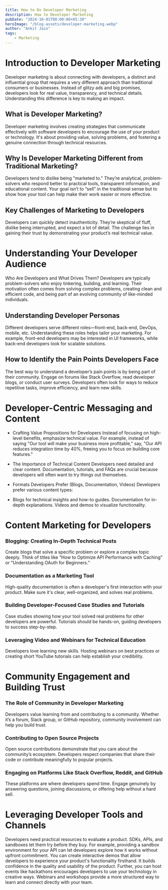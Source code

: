 ```yaml
---
title: How to Do Developer Marketing
description: How to Developer Marketing
pubDate: "2024-10-01T00:00:00+05:30"
heroImage: "/blog-assets/developer-marketing.webp"
author: "Ankit Jain"
tags: 
    - Marketing
---
```


# Introduction to Developer Marketing

Developer marketing is about connecting with developers, a distinct and influential group that requires a very different approach than traditional consumers or businesses. Instead of glitzy ads and big promises, developers look for real value, transparency, and technical details. Understanding this difference is key to making an impact.

## What is Developer Marketing?

Developer marketing involves creating strategies that communicate effectively with software developers to encourage the use of your product or technology. It's about providing value, solving problems, and fostering a genuine connection through technical resources.

## Why Is Developer Marketing Different from Traditional Marketing?

Developers tend to dislike being "marketed to." They’re analytical, problem-solvers who respond better to practical tools, transparent information, and educational content. Your goal isn’t to “sell” in the traditional sense but to show how your tool can help make their work easier or more effective.

## Key Challenges of Marketing to Developers

Developers can quickly detect inauthenticity. They’re skeptical of fluff, dislike being interrupted, and expect a lot of detail. The challenge lies in gaining their trust by demonstrating your product’s real technical value.

# Understanding Your Developer Audience

Who Are Developers and What Drives Them?
Developers are typically problem-solvers who enjoy tinkering, building, and learning. Their motivation often comes from solving complex problems, creating clean and efficient code, and being part of an evolving community of like-minded individuals.

## Understanding Developer Personas
Different developers serve different roles—front-end, back-end, DevOps, mobile, etc. Understanding these roles helps tailor your marketing. For example, front-end developers may be interested in UI frameworks, while back-end developers look for scalable solutions.

## How to Identify the Pain Points Developers Face
The best way to understand a developer’s pain points is by being part of their community. Engage on forums like Stack Overflow, read developer blogs, or conduct user surveys. Developers often look for ways to reduce repetitive tasks, improve efficiency, and learn new skills.

# Developer-Centric Messaging and Content

- Crafting Value Propositions for Developers
Instead of focusing on high-level benefits, emphasize technical value. For example, instead of saying "Our tool will make your business more profitable," say, "Our API reduces integration time by 40%, freeing you to focus on building core features."

- The Importance of Technical Content
Developers need detailed and clear content. Documentation, tutorials, and FAQs are crucial because developers will often want to try things out themselves.

- Formats Developers Prefer (Blogs, Documentation, Videos)
Developers prefer various content types:

- Blogs for technical insights and how-to guides.
Documentation for in-depth explanations.
Videos and demos to visualize functionality.


# Content Marketing for Developers

### Blogging: Creating In-Depth Technical Posts
Create blogs that solve a specific problem or explore a complex topic deeply. Think of titles like “How to Optimize API Performance with Caching” or “Understanding OAuth for Beginners.”

###  Documentation as a Marketing Tool
High-quality documentation is often a developer's first interaction with your product. Make sure it's clear, well-organized, and solves real problems.

###  Building Developer-Focused Case Studies and Tutorials
Case studies showing how your tool solved real problems for other developers are powerful. Tutorials should be hands-on, guiding developers to success step-by-step.

###  Leveraging Video and Webinars for Technical Education
Developers love learning new skills. Hosting webinars on best practices or creating short YouTube tutorials can help establish your credibility.

# Community Engagement and Building Trust

### The Role of Community in Developer Marketing

Developers value learning from and contributing to a community. Whether it’s a forum, Slack group, or GitHub repository, community involvement can help you build trust.

### Contributing to Open Source Projects
Open source contributions demonstrate that you care about the community’s ecosystem. Developers respect companies that share their code or contribute meaningfully to popular projects.

### Engaging on Platforms Like Stack Overflow, Reddit, and GitHub

These platforms are where developers spend time. Engage genuinely by answering questions, joining discussions, or offering help without a hard sell.

# Leveraging Developer Tools and Channels

Developers need practical resources to evaluate a product. SDKs, APIs, and sandboxes let them try before they buy. For example, providing a sandbox environment for your API can let developers explore how it works without upfront commitment. You can create interactive demos that allow developers to experience your product's functionality firsthand. It builds confidence in the quality and usability of the product. Further, you can host events like hackathons encourages developers to use your technology in creative ways. Webinars and workshops provide a more structured way to learn and connect directly with your team.